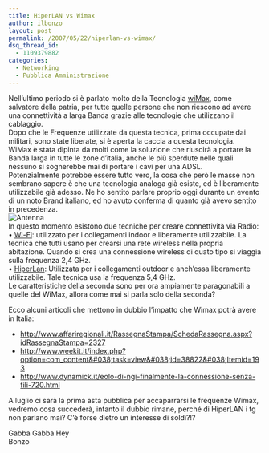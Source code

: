 ```yaml
---
title: HiperLAN vs Wimax
author: ilbonzo
layout: post
permalink: /2007/05/22/hiperlan-vs-wimax/
dsq_thread_id:
  - 1109379882
categories:
  - Networking
  - Pubblica Amministrazione
---
```

Nell&#8217;ultimo periodo si è parlato molto della Tecnologia [wiMax][1], come salvatore della patria, per tutte quelle persone che non riescono ad avere una connettività a larga Banda grazie alle tecnologie che utilizzano il cablaggio.  
Dopo che le Frequenze utilizzate da questa tecnica, prima occupate dai militari, sono state liberate, si è aperta la caccia a questa tecnologia.  
WiMax è stata dipinta da molti come la soluzione che riuscirà a portare la Banda larga in tutte le zone d&#8217;italia, anche le più sperdute nelle quali nessuno si sognerebbe mai di portare i cavi per una ADSL.  
Potenzialmente potrebbe essere tutto vero, la cosa che però le masse non sembrano sapere è che una tecnologia analoga già esiste, ed è liberamente utilizzabile già adesso. Ne ho sentito parlare proprio oggi durante un evento di un noto Brand italiano, ed ho avuto conferma di quanto già avevo sentito in precedenza.  
![Antenna][2]  
In questo momento esistono due tecniche per creare connettività via Radio:  
• [Wi-Fi][3]: utilizzato per i collegamenti indoor e liberamente utilizzabile. La tecnica che tutti usano per crearsi una rete wireless nella propria abitazione. Quando si crea una connessione wireless di quato tipo si viaggia sulla frequenza 2,4 GHz.  
• [HiperLan][4]: Utilizzata per i collegamenti outdoor e anch&#8217;essa liberamente utilizzabile. Tale tecnica usa la frequenza 5,4 GHz.  
Le caratteristiche della seconda sono per ora ampiamente paragonabili a quelle del WiMax, allora come mai si parla solo della seconda?

Ecco alcuni articoli che mettono in dubbio l&#8217;impatto che Wimax potrà avere in Italia:

*   <http://www.affariregionali.it/RassegnaStampa/SchedaRassegna.aspx?idRassegnaStampa=2327>
*   <http://www.weekit.it/index.php?option=com_content&#038;task=view&#038;id=38822&#038;Itemid=193>
*   <http://www.dynamick.it/eolo-di-ngi-finalmente-la-connessione-senza-fili-720.html>

A luglio ci sarà la prima asta pubblica per accaparrarsi le frequenze Wimax, vedremo cosa succederà, intanto il dubbio rimane, perché di HiperLAN i tg non parlano mai? C&#8217;è forse dietro un interesse di soldi?!?

Gabba Gabba Hey  
Bonzo

<div class='kindleWidget kindleLight' >
  
</div>



 [1]: http://it.wikipedia.org/wiki/WiMAX
 [2]: http://magni.me/wp-content/uploads/2007/05/antenna.jpg
 [3]: http://it.wikipedia.org/wiki/Wi-Fi
 [4]: http://it.wikipedia.org/wiki/HIPERLAN